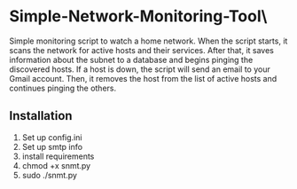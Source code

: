 # Simple-Network-Monitoring-Tool\
Simple monitoring script to watch a home network. 
When the script starts, it scans the network for active hosts and their services. After that, it saves information about the subnet to a database and begins pinging the discovered hosts. If a host is down, the script will send an email to your Gmail account. Then, it removes the host from the list of active hosts and continues pinging the others.

## Installation
1. Set up config.ini
2. Set up smtp info
3. install requirements
4. chmod +x snmt.py
5. sudo ./snmt.py
